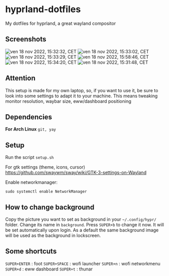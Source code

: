 # hyprland-dotfiles
My dotfiles for hyprland, a great wayland compositor

## Screenshots
![ven 18 nov 2022, 15:32:32, CET](https://user-images.githubusercontent.com/88981092/202730816-24804d84-7425-4a9e-b859-8576d9a85ce0.png)
![ven 18 nov 2022, 15:33:02, CET](https://user-images.githubusercontent.com/88981092/202730908-c90b88f9-3d1a-4862-9ab0-57a4132d5918.png)
![ven 18 nov 2022, 15:33:29, CET](https://user-images.githubusercontent.com/88981092/202730961-0a4a3f71-55f0-4f89-8a86-352f518072f1.png)
![ven 18 nov 2022, 15:58:46, CET](https://user-images.githubusercontent.com/88981092/202734369-174cc853-56ff-4fa5-86e4-813b0f4e65d8.png)
![ven 18 nov 2022, 15:34:20, CET](https://user-images.githubusercontent.com/88981092/202731134-858d0a4b-b6fa-442f-abe2-e960adc363f9.png)
![ven 18 nov 2022, 15:31:48, CET](https://user-images.githubusercontent.com/88981092/202731176-cb771b59-148c-4e6d-a637-a3517bca2638.png)




## Attention
This setup is made for my own laptop, so, if you want to use it, be sure to look into some settings to adapt it to your machine. This means tweaking monitor resolution, waybar size, eww/dashboard positioning

## Dependencies
**For Arch Linux**
``` git, yay ```

## Setup
Run the script 
``` setup.sh ```

For gtk settings (theme, icons, cursor)
https://github.com/swaywm/sway/wiki/GTK-3-settings-on-Wayland


Enable networkmanager:
```
sudo systemctl enable NetworkManager
```

## How to change background
Copy the picture you want to set as background in your ```~/.config/hypr/``` folder.
Change its name in ```background```.
Press ```SUPER+b``` to change it now. It will be set automatically upon login. As a default the same background image will be used as the background in lockscreen.

## Some shortcuts
```SUPER+ENTER``` : foot
```SUPER+SPACE``` : wofi launcher
```SUPER+n```     : wofi networkmenu
```SUPER+d```     : eww dashboard
```SUPER+t```     : thunar
